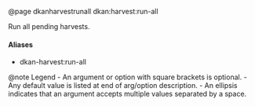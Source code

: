 @page dkanharvestrunall dkan:harvest:run-all

Run all pending harvests.

#### Aliases

- dkan-harvest:run-all

@note <i class="fas fa-fire" style="color: #42b983"></i> Legend
    - An argument or option with square brackets is optional.
    - Any default value is listed at end of arg/option description.
    - An ellipsis indicates that an argument accepts multiple values separated by a space.
